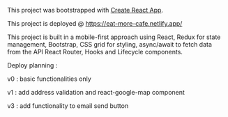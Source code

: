 This project was bootstrapped with [Create React App](https://github.com/facebook/create-react-app).

This project is deployed @ https://eat-more-cafe.netlify.app/

This project is built in a mobile-first approach using
React, Redux for state management,
Bootstrap, CSS grid for styling,
async/await to fetch data from the API
React Router, Hooks and Lifecycle components.

Deploy planning :

v0 : basic functionalities only

v1 : add address validation and react-google-map component

v3 : add functionality to email send button

